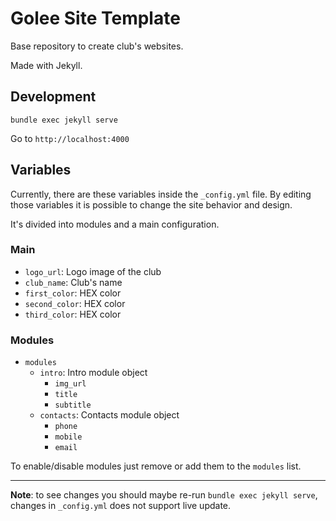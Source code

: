 # Golee Site Template 

Base repository to create club's websites.

Made with Jekyll.

## Development

`bundle exec jekyll serve`

Go to `http://localhost:4000`

## Variables

Currently, there are these variables inside the `_config.yml` file. By editing those variables it is possible to change the site behavior and design.

It's divided into modules and a main configuration.

### Main

- `logo_url`: Logo image of the club
- `club_name`: Club's name
- `first_color`: HEX color
- `second_color`: HEX color
- `third_color`: HEX color

### Modules

- `modules`
    - `intro`: Intro module object
        - `img_url`
        - `title` 
        - `subtitle`
    - `contacts`: Contacts module object
        - `phone`
        - `mobile`
        - `email`

To enable/disable modules just remove or add them to the `modules` list.

-------------------------

**Note**: to see changes you should maybe re-run `bundle exec jekyll serve`, changes in `_config.yml` does not support live update.